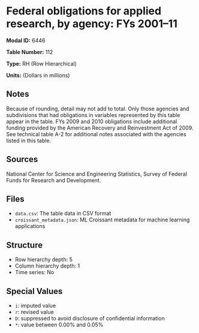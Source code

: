 # Federal obligations for applied research, by agency: FYs 2001&#8211;11

**Modal ID:** 6446

**Table Number:** 112

**Type:** RH (Row Hierarchical)

**Units:** (Dollars in millions)

## Notes

Because of rounding, detail may not add to total. Only those agencies and subdivisions that had obligations in variables represented by this table appear in the table. FYs 2009 and 2010 obligations include additional funding provided by the American Recovery and Reinvestment Act of 2009. See technical table A-2 for additional notes associated with the agencies listed in this table.

## Sources

National Center for Science and Engineering Statistics, Survey of Federal Funds for Research and Development.

## Files

- `data.csv`: The table data in CSV format
- `croissant_metadata.json`: ML Croissant metadata for machine learning applications

## Structure

- Row hierarchy depth: 5
- Column hierarchy depth: 1
- Time series: No

## Special Values

- `i`: imputed value
- `r`: revised value
- `D`: suppressed to avoid disclosure of confidential information
- `*`: value between 0.00% and 0.05%
